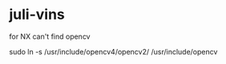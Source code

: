 # juli-vins

for NX can't find opencv

sudo ln -s /usr/include/opencv4/opencv2/ /usr/include/opencv
